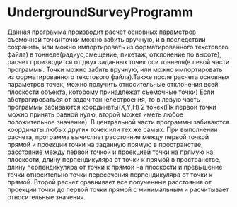 # UndergroundSurveyProgramm
Данная программа производит расчет основных параметров съемочной точки(точки можно забить вручную, и в последствии сохранить, 
или можно импортировать из форматированного текстового файла)
 в тоннеле(радиус,смещение, пикетаж, отклонение по высоте),
 расчет производится от двух заданных точек оси тоннеля(в левой части программы. Точки можно забить вручную, 
 или можно импортировать из форматированного текстового файла).Также после расчета основных параметров точек, 
 можно получить относительные отклонения всей плоскости объекта, которому принадлежат съемочные точки)
 Если абстрагироваться от задач тоннелестроения, то в левую часть программы забиваются координаты(X,Y,H) 2 точек(Пк первой точки можно принять равной нулю, 
 второй может иметь любое положительное значение).
 В центральной части программы забиваются координаты любых других точек или тех же самых. При выполнении расчета, программа вычисляет расстояние между первой точкой прямой и
 проекции точки на заданную прямую в пространстве, расстояние между первой точкой и проекцией точки на прямую на плоскости, длину перпендикуляра от точки к прямой в пространстве, длину перпендикуляра от точки к прямой на плоскости
 и превышение точки относительно точки пересечения перпендикуляра от точки к прямой. Второй расчет сравнивает все полученные расстояния от проекции точки до первой точки прямой с минимальным и расчитывает относительные значения.